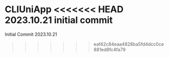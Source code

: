 CLIUniApp
<<<<<<< HEAD
2023.10.21 initial commit
=======

Initial Commit 2023.10.21

>>>>>>> eaf42c84eaa4828ba5fd4dcc0ce881ed8fc4fa79
